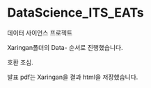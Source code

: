 # DataScience_ITS_EATs

데이터 사이언스 프로젝트 

Xaringan폴더의 Data- 순서로 진행했습니다.

호환 조심.

발표 pdf는 Xaringan을 결과 html을 저장했습니다.
